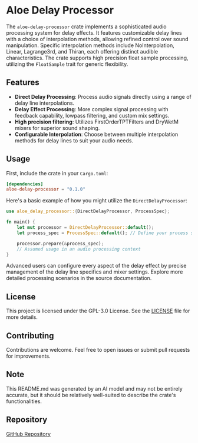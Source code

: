 # Aloe Delay Processor

The `aloe-delay-processor` crate implements a sophisticated audio processing system for delay effects. It features customizable delay lines with a choice of interpolation methods, allowing refined control over sound manipulation. Specific interpolation methods include NoInterpolation, Linear, Lagrange3rd, and Thiran, each offering distinct audible characteristics. The crate supports high precision float sample processing, utilizing the `FloatSample` trait for generic flexibility.

## Features
- **Direct Delay Processing**: Process audio signals directly using a range of delay line interpolations.
- **Delay Effect Processing**: More complex signal processing with feedback capability, lowpass filtering, and custom mix settings.
- **High precision filtering**: Utilizes FirstOrderTPTFilters and DryWetM mixers for superior sound shaping.
- **Configurable Interpolation**: Choose between multiple interpolation methods for delay lines to suit your audio needs.

## Usage
First, include the crate in your `Cargo.toml`:

```toml
[dependencies]
aloe-delay-processor = "0.1.0"
```

Here's a basic example of how you might utilize the `DirectDelayProcessor`:

```rust
use aloe_delay_processor::{DirectDelayProcessor, ProcessSpec};

fn main() {
    let mut processor = DirectDelayProcessor::default();
    let process_spec = ProcessSpec::default(); // Define your process spec as needed

    processor.prepare(&process_spec);
    // Assumed usage in an audio processing context
}
```

Advanced users can configure every aspect of the delay effect by precise management of the delay line specifics and mixer settings. Explore more detailed processing scenarios in the source documentation.

## License
This project is licensed under the GPL-3.0 License. See the [LICENSE](LICENSE) file for more details.

## Contributing
Contributions are welcome. Feel free to open issues or submit pull requests for improvements.

## Note
This README.md was generated by an AI model and may not be entirely accurate, but it should be relatively well-suited to describe the crate's functionalities.

## Repository
[GitHub Repository](https://github.com/klebs6/aloe-rs)